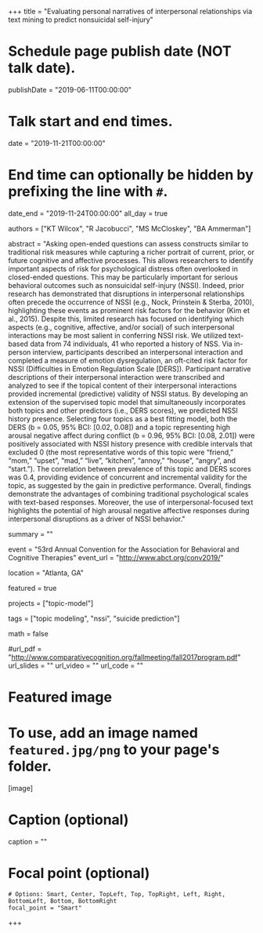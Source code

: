 +++
title = "Evaluating personal narratives of interpersonal relationships via text mining to predict nonsuicidal self-injury"

# Schedule page publish date (NOT talk date).
publishDate = "2019-06-11T00:00:00"

# Talk start and end times.
date = "2019-11-21T00:00:00"
#   End time can optionally be hidden by prefixing the line with `#`.
date_end = "2019-11-24T00:00:00"
all_day = true

authors = ["KT Wilcox", "R Jacobucci", "MS McCloskey", "BA Ammerman"]

abstract = "Asking open-ended questions can assess constructs similar to traditional risk measures while capturing a richer portrait of current, prior, or future cognitive and affective processes. This allows researchers to identify important aspects of risk for psychological distress often overlooked in closed-ended questions. This may be particularly important for serious behavioral outcomes such as nonsuicidal self-injury (NSSI). Indeed, prior research has demonstrated that disruptions in interpersonal relationships often precede the occurrence of NSSI (e.g., Nock, Prinstein & Sterba, 2010), highlighting these events as prominent risk factors for the behavior (Kim et al., 2015). Despite this, limited research has focused on identifying which aspects (e.g., cognitive, affective, and/or social) of such interpersonal interactions may be most salient in conferring NSSI risk. We utilized text-based data from 74 individuals, 41 who reported a history of NSS. Via in-person interview, participants described an interpersonal interaction and completed a measure of emotion dysregulation, an oft-cited risk factor for NSSI (Difficulties in Emotion Regulation Scale [DERS]). Participant narrative descriptions of their interpersonal interaction were transcribed and analyzed to see if the topical content of their interpersonal interactions provided incremental (predictive) validity of NSSI status. By developing an extension of the supervised topic model that simultaneously incorporates both topics and other predictors (i.e., DERS scores), we predicted NSSI history presence. Selecting four topics as a best fitting model, both the DERS (b = 0.05, 95% BCI: [0.02, 0.08]) and a topic representing high arousal negative affect during conflict (b = 0.96, 95% BCI: [0.08, 2.01]) were positively associated with NSSI history presence with credible intervals that excluded 0 (the most representative words of this topic were “friend,” “mom,” “upset”, “mad,” “live”, “kitchen”, “annoy,” “house”, “angry”, and “start.”). The correlation between prevalence of this topic and DERS scores was 0.4, providing evidence of concurrent and incremental validity for the topic, as suggested by the gain in predictive performance. Overall, findings demonstrate the advantages of combining traditional psychological scales with text-based responses. Moreover, the use of interpersonal-focused text highlights the potential of high arousal negative affective responses during interpersonal disruptions as a driver of NSSI behavior."

summary = ""

event = "53rd Annual Convention for the Association for Behavioral and Cognitive Therapies"
event_url = "http://www.abct.org/conv2019/"

location = "Atlanta, GA"

featured = true

projects = ["topic-model"]

tags = ["topic modeling", "nssi", "suicide prediction"]

math = false

#url_pdf = "http://www.comparativecognition.org/fallmeeting/fall2017program.pdf"
url_slides = ""
url_video = ""
url_code = ""

# Featured image
# To use, add an image named `featured.jpg/png` to your page's folder.
[image]
  # Caption (optional)
  caption = ""

  # Focal point (optional)
    # Options: Smart, Center, TopLeft, Top, TopRight, Left, Right, BottomLeft, Bottom, BottomRight
    focal_point = "Smart"

+++
